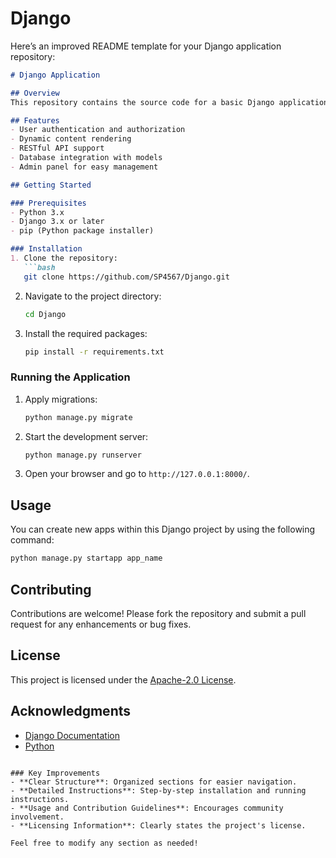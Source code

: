 # Django
Here’s an improved README template for your Django application repository:

```markdown
# Django Application

## Overview
This repository contains the source code for a basic Django application. Django is a powerful web framework that simplifies the development of web applications by providing reusable components and a robust architecture.

## Features
- User authentication and authorization
- Dynamic content rendering
- RESTful API support
- Database integration with models
- Admin panel for easy management

## Getting Started

### Prerequisites
- Python 3.x
- Django 3.x or later
- pip (Python package installer)

### Installation
1. Clone the repository:
   ```bash
   git clone https://github.com/SP4567/Django.git
   ```
2. Navigate to the project directory:
   ```bash
   cd Django
   ```
3. Install the required packages:
   ```bash
   pip install -r requirements.txt
   ```

### Running the Application
1. Apply migrations:
   ```bash
   python manage.py migrate
   ```
2. Start the development server:
   ```bash
   python manage.py runserver
   ```
3. Open your browser and go to `http://127.0.0.1:8000/`.

## Usage
You can create new apps within this Django project by using the following command:
```bash
python manage.py startapp app_name
```

## Contributing
Contributions are welcome! Please fork the repository and submit a pull request for any enhancements or bug fixes.

## License
This project is licensed under the [Apache-2.0 License](LICENSE).

## Acknowledgments
- [Django Documentation](https://docs.djangoproject.com/)
- [Python](https://www.python.org/)
```

### Key Improvements
- **Clear Structure**: Organized sections for easier navigation.
- **Detailed Instructions**: Step-by-step installation and running instructions.
- **Usage and Contribution Guidelines**: Encourages community involvement.
- **Licensing Information**: Clearly states the project's license.

Feel free to modify any section as needed!
